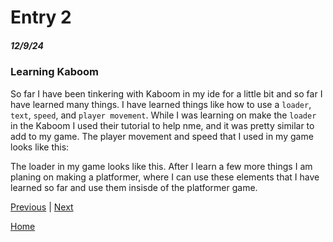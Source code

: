 # Entry 2
##### 12/9/24

### Learning Kaboom 
So far I have been tinkering with Kaboom in my ide for a little bit and so far I have learned many things. I have learned things like how to use a `loader`, `text`, `speed`, and `player movement`. While I was learning on make the `loader` in the Kaboom I used their tutorial to help nme, and it was pretty similar to add to my game. The player movement and speed that I used in my game looks like this: 


The loader in my game looks like this. After I learn a few more things I am planing on making a platformer, where I can use these elements that I have learned so far and use them insisde of the platformer game. 

[Previous](entry01.md) | [Next](entry03.md)

[Home](../README.md)

